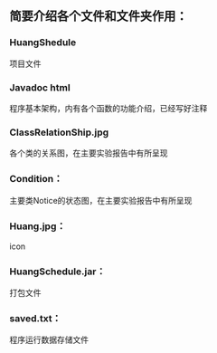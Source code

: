 ## 简要介绍各个文件和文件夹作用：

### HuangShedule 
项目文件

### Javadoc html 
程序基本架构，内有各个函数的功能介绍，已经写好注释

### ClassRelationShip.jpg 
各个类的关系图，在主要实验报告中有所呈现

### Condition： 
主要类Notice的状态图，在主要实验报告中有所呈现

### Huang.jpg：
icon

### HuangSchedule.jar： 
打包文件

### saved.txt： 
程序运行数据存储文件
